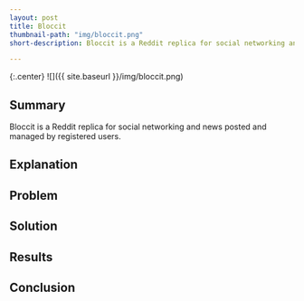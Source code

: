 ```yaml
---
layout: post
title: Bloccit
thumbnail-path: "img/bloccit.png"
short-description: Bloccit is a Reddit replica for social networking and news posted and managed by registered users.

---
```


{:.center}
![]({{ site.baseurl }}/img/bloccit.png)

## Summary

Bloccit is a Reddit replica for social networking and news posted and managed by registered users.

## Explanation



## Problem



## Solution



## Results



## Conclusion

